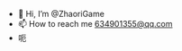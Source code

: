 - 👋 Hi, I’m @ZhaoriGame
- 📫 How to reach me 634901355@qq.com
- 呃

<!---
ZhaoriGame/ZhaoriGame is a ✨ special ✨ repository because its `README.md` (this file) appears on your GitHub profile.
You can click the Preview link to take a look at your changes.
--->
